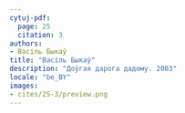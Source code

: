 ```yaml
---
cytuj-pdf:
  page: 25
  citation: 3
authors:
- Васіль Быкаў
title: "Васіль Быкаў"
description: "Доўгая дарога дадому. 2003"
locale: "be_BY"
images:
- cites/25-3/preview.png
---
```

